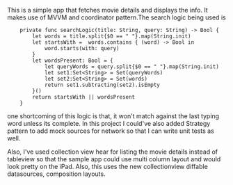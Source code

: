 This is a simple app that fetches movie details and displays the info. It makes use of MVVM and coordinator pattern.The search logic being used is 
```
    private func searchLogic(title: String, query: String) -> Bool {
        let words = title.split{$0 == " "}.map(String.init)
        let startsWith =  words.contains { (word) -> Bool in
            word.starts(with: query)
        }
        let wordsPresent: Bool = {
            let queryWords = query.split{$0 == " "}.map(String.init)
            let set1:Set<String> = Set(queryWords)
            let set2:Set<String> = Set(words)
            return set1.subtracting(set2).isEmpty
        }()
        return startsWith || wordsPresent
    }
```
one shortcoming of this logic is that, it won't match against the last typing word unless its complete. In this project I could've also added Strategy pattern to add mock sources for network so that I can write unit tests as well.

Also, I've used collection view hear for listing the movie details instead of tableview so that the sample app could use multi column layout and would look pretty on the iPad. Also, this uses the new collectionview diffable datasources, composition layouts.

